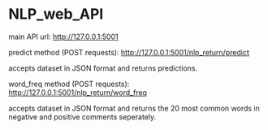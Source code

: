 # NLP_web_API
main API url: http://127.0.0.1:5001

predict method (POST requests): http://127.0.0.1:5001/nlp_return/predict

accepts dataset in JSON format and returns predictions.


word_freq method (POST requests): http://127.0.0.1:5001/nlp_return/word_freq

accepts dataset in JSON format and returns the 20 most common words in negative and positive comments seperately.
